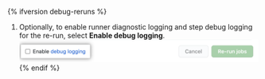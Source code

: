 {% ifversion debug-reruns %}
1. Optionally, to enable runner diagnostic logging and step debug logging for the re-run, select **Enable debug logging**. ![Enable debug logging](/assets/images/help/repository/enable-debug-logging.png)
{% endif %}
